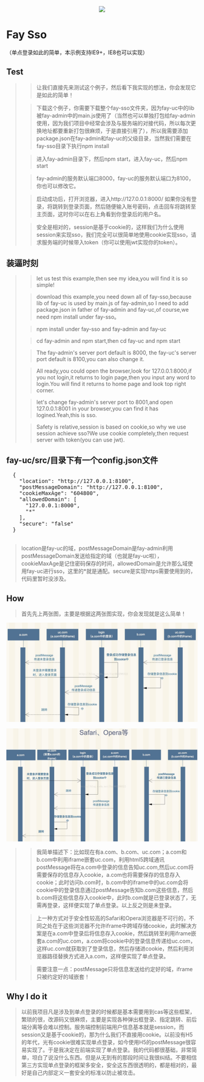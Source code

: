 <p align="center">
  <a href="https://github.com/love-fay/fay-sso">
    <img width="150" src="https://github.com/love-fay/fay-sso/blob/master/fay-admin/src/assets/images/logo/150%3D150.png">
  </a>
</p>

# Fay Sso

（单点登录如此的简单，本示例支持IE9+，IE8也可以实现）

## Test

> > 让我们直接先来测试这个例子，然后看下我实现的想法，你会发现它是如此的简单！
>
> > 下载这个例子，你需要下载整个fay-sso文件夹，因为fay-uc中的lib被fay-admin中的main.js使用了（当然也可以单独打包给fay-admin使用，因为我们项目中经常会涉及与服务端的对接代码，所以每次更换地址都要重新打包很麻烦，于是直接引用了），所以我需要添加package.json在fay-admin和fay-uc的父级目录，当然我们需要在fay-sso目录下执行npm install
>
> > 进入fay-admin目录下，然后npm start，进入fay-uc，然后npm start
>
> > fay-admin的服务默认端口8000，fay-uc的服务默认端口为8100，你也可以修改它。
>
> > 启动成功后，打开浏览器，进入http://127.0.0.1:8000/ 如果你没有登录，将跳转到登录页面，然后随便输入账号密码，点击回车将跳转至主页面，这时你可以在右上角看到你登录后的用户名。
>
> > 安全是相对的，session是基于cookie的，这样我们为什么使用session来实现sso，我们完全可以很简单地使用cookie实现sso，请求服务端的时候带入token（你可以使用jwt实现你的token）。

## 装逼时刻
> > let us test this example,then see my idea,you will find it is so simple!
> 
> > download this example,you need down all of fay-sso,because lib of fay-uc is used by main.js of fay-admin,so I need to add package.json in father of fay-admin and fay-uc,of course,we need npm install under fay-sso。
> 
> > npm install under fay-sso and fay-admin and fay-uc
> 
> > cd fay-admin and npm start,then cd fay-uc and npm start
> 
> > The fay-admin's server port default is 8000, the fay-uc's server port default is 8100,you can also change it.
> 
> > All ready,you could open the browser,look for 127.0.0.1:8000,if you not login,it returns to login page,then you input any word to login.You will find it returns to home page and look top right corner.
> 
> > let's change fay-admin's server port to 8001,and open 127.0.0.1:8001 in your browser,you can find it has logined.Yeah,this is sso.
> 
> > Safety is relative,session is based on cookie,so why we use session achieve sso?We use cookie completely,then request server with token(you can use jwt).
> 

## fay-uc/src/目录下有一个config.json文件
  <pre>
  {
    "location": "http://127.0.0.1:8100",
    "postMessageDomain": "http://127.0.0.1:8100",
    "cookieMaxAge": "604800",
    "allowedDomain": [
      "127.0.0.1:8000",
      "*"
    ],
    "secure": "false"
  }
  </pre>
> location是fay-uc的域，postMessageDomain是fay-admin利用postMessageDomain发送给指定的域（也就是fay-uc啦），cookieMaxAge是记住密码保存的时间，allowedDomain是允许那么域使用fay-uc进行sso，这里的*就是通配。secure是实现https需要使用到的，代码里暂时没涉及。

## How
> 首先先上两张图，主要是根据这两张图实现，你会发现就是这么简单！
<p align="center">
  <a href="https://github.com/love-fay/fay-sso">
    <img src="https://github.com/love-fay/images/blob/master/sso/20170210150705196.jpeg">
  </a>
</p>

<p align="center">
  <a href="https://github.com/love-fay/fay-sso">
    <img src="https://github.com/love-fay/images/blob/master/sso/20170210150735478.jpeg">
  </a>
</p>

> > 我简单描述下：比如现在有a.com、b.com、uc.com；a.com和b.com中利用iframe嵌套uc.com，利用html5跨域通讯postMessage将在a.com中登录的信息告知uc.com,然后uc.com将需要保存的信息存入cookie，a.com也将需要保存的信息存入cookie；此时访问b.com时，b.com中的iframe中的uc.com会将cookie中的登录信息通过postMessage告知b.com这些信息，然后b.com将这些信息存入cookie中，此时b.com就是已登录状态了，无需再登录，这样便实现了单点登录。以上反之则是未登录。
>
> > 上一种方式对于安全性较高的Safari和Opera浏览器是不可行的，不同之处在于这些浏览器不允许iframe中跨域存储cookie，此时解决方案是在a.com中登录后将信息存入cookie，然后跳转至利用iframe嵌套a.com的uc.com，a.com将cookie中的登录信息传递给uc.com，这样uc.com就获取到了登录信息，然后存储进cookie，然后利用浏览器路径替换方式进入a.com，这样便实现了单点登录。
>
> > 需要注意一点：postMessage只将信息发送给约定好的域，iframe只被约定好的域嵌套！

## Why I do it
> 以前我项目凡是涉及到单点登录的时候都是基本需要用到cas等这些框架，繁琐的很，改源码又很麻烦，主要是实现各种弹出框登录、指定跳转、前后端分离等会难以控制。服务端控制前端用户信息基本就是session，而session又是基于cookie的，那为什么我们不直接用cookie。以前没有H5的年代，光有cookie很难实现单点登录，如今使用H5的postMessage很容易实现了。于是我决定在前端实现了单点登录。我的代码都很基础，非常简单，坦白了说没什么东西。但是从无到有的那段时间让我很纠结。不要相信第三方实现单点登录的框架多安全，安全这东西很透明的，都是相对的，最好是自己内部定义一套安全的标准以防止被攻击。
